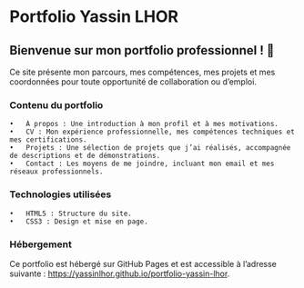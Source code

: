 # Portfolio Yassin LHOR

## Bienvenue sur mon portfolio professionnel ! 🚀

Ce site présente mon parcours, mes compétences, mes projets et mes coordonnées pour toute opportunité de collaboration ou d’emploi.

### Contenu du portfolio

    •	À propos : Une introduction à mon profil et à mes motivations.
    •	CV : Mon expérience professionnelle, mes compétences techniques et mes certifications.
    •	Projets : Une sélection de projets que j’ai réalisés, accompagnée de descriptions et de démonstrations.
    •	Contact : Les moyens de me joindre, incluant mon email et mes réseaux professionnels.

### Technologies utilisées

    •	HTML5 : Structure du site.
    •	CSS3 : Design et mise en page.

### Hébergement

Ce portfolio est hébergé sur GitHub Pages et est accessible à l’adresse suivante : https://yassinlhor.github.io/portfolio-yassin-lhor.
